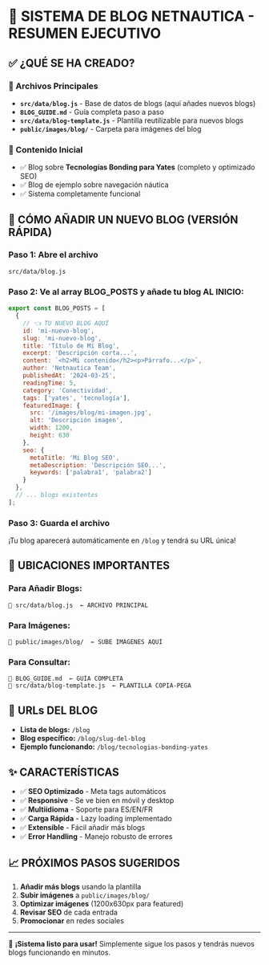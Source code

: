 # 🚀 SISTEMA DE BLOG NETNAUTICA - RESUMEN EJECUTIVO

## ✅ ¿QUÉ SE HA CREADO?

### 📂 Archivos Principales
- **`src/data/blog.js`** - Base de datos de blogs (aquí añades nuevos blogs)
- **`BLOG_GUIDE.md`** - Guía completa paso a paso
- **`src/data/blog-template.js`** - Plantilla reutilizable para nuevos blogs
- **`public/images/blog/`** - Carpeta para imágenes del blog

### 📝 Contenido Inicial
- ✅ Blog sobre **Tecnologías Bonding para Yates** (completo y optimizado SEO)
- ✅ Blog de ejemplo sobre navegación náutica
- ✅ Sistema completamente funcional

## 🎯 CÓMO AÑADIR UN NUEVO BLOG (VERSIÓN RÁPIDA)

### Paso 1: Abre el archivo
```
src/data/blog.js
```

### Paso 2: Ve al array BLOG_POSTS y añade tu blog AL INICIO:

```javascript
export const BLOG_POSTS = [
  {
    // 👈 TU NUEVO BLOG AQUÍ
    id: 'mi-nuevo-blog',
    slug: 'mi-nuevo-blog',
    title: 'Título de Mi Blog',
    excerpt: 'Descripción corta...',
    content: `<h2>Mi contenido</h2><p>Párrafo...</p>`,
    author: 'Netnautica Team',
    publishedAt: '2024-03-25',
    readingTime: 5,
    category: 'Conectividad',
    tags: ['yates', 'tecnología'],
    featuredImage: {
      src: '/images/blog/mi-imagen.jpg',
      alt: 'Descripción imagen',
      width: 1200,
      height: 630
    },
    seo: {
      metaTitle: 'Mi Blog SEO',
      metaDescription: 'Descripción SEO...',
      keywords: ['palabra1', 'palabra2']
    }
  },
  // ... blogs existentes
];
```

### Paso 3: Guarda el archivo
¡Tu blog aparecerá automáticamente en `/blog` y tendrá su URL única!

## 📍 UBICACIONES IMPORTANTES

### Para Añadir Blogs:
```
📁 src/data/blog.js  ← ARCHIVO PRINCIPAL
```

### Para Imágenes:
```
📁 public/images/blog/  ← SUBE IMÁGENES AQUÍ
```

### Para Consultar:
```
📄 BLOG_GUIDE.md  ← GUÍA COMPLETA
📄 src/data/blog-template.js  ← PLANTILLA COPIA-PEGA
```

## 🔗 URLs DEL BLOG

- **Lista de blogs:** `/blog`
- **Blog específico:** `/blog/slug-del-blog`
- **Ejemplo funcionando:** `/blog/tecnologias-bonding-yates`

## ✨ CARACTERÍSTICAS

- ✅ **SEO Optimizado** - Meta tags automáticos
- ✅ **Responsive** - Se ve bien en móvil y desktop
- ✅ **Multiidioma** - Soporte para ES/EN/FR
- ✅ **Carga Rápida** - Lazy loading implementado
- ✅ **Extensible** - Fácil añadir más blogs
- ✅ **Error Handling** - Manejo robusto de errores

## 📈 PRÓXIMOS PASOS SUGERIDOS

1. **Añadir más blogs** usando la plantilla
2. **Subir imágenes** a `public/images/blog/`
3. **Optimizar imágenes** (1200x630px para featured)
4. **Revisar SEO** de cada entrada
5. **Promocionar** en redes sociales

---

🎉 **¡Sistema listo para usar!** Simplemente sigue los pasos y tendrás nuevos blogs funcionando en minutos.